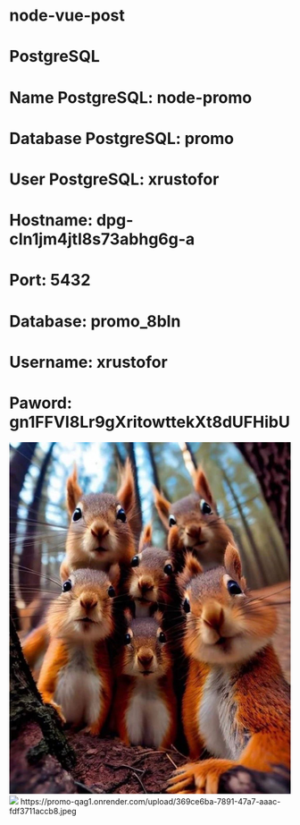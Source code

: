 # node-vue-post

# PostgreSQL

# Name PostgreSQL: node-promo

# Database PostgreSQL: promo

# User PostgreSQL: xrustofor

# Hostname: dpg-cln1jm4jtl8s73abhg6g-a

# Port: 5432

# Database: promo_8bln

# Username: xrustofor

# Paword: gn1FFVI8Lr9gXritowttekXt8dUFHibU

<img src="./upload/369ce6ba-7891-47a7-aaac-fdf3711accb8.jpeg">
<img src="/upload/c97aa7d1-16bc-46b0-a45e-409b42cb8608.jpeg">
https://promo-qag1.onrender.com/upload/369ce6ba-7891-47a7-aaac-fdf3711accb8.jpeg
